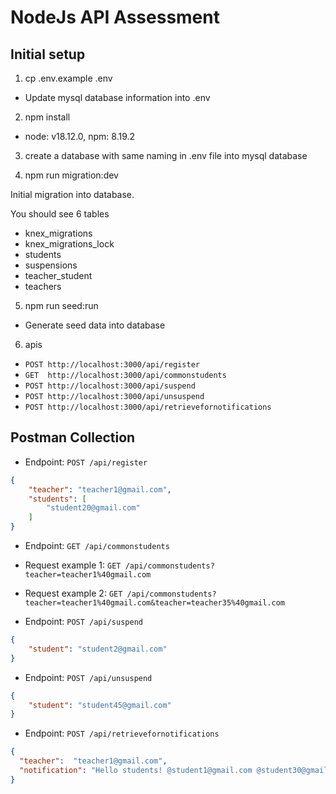 # NodeJs API Assessment

## Initial setup

1. cp .env.example .env

- Update mysql database information into .env

2. npm install 

- node: v18.12.0, npm: 8.19.2

3. create a database with same naming in .env file into mysql database

4. npm run migration:dev

Initial migration into database.

You should see 6 tables
- knex_migrations
- knex_migrations_lock
- students
- suspensions
- teacher_student
- teachers

5. npm run seed:run

- Generate seed data into database

6. apis
- `POST http://localhost:3000/api/register`
- `GET  http://localhost:3000/api/commonstudents`
- `POST http://localhost:3000/api/suspend`
- `POST http://localhost:3000/api/unsuspend`
- `POST http://localhost:3000/api/retrievefornotifications`


## Postman Collection

* Endpoint: `POST /api/register`

```json
{
    "teacher": "teacher1@gmail.com",
    "students": [
        "student20@gmail.com"
    ]
}
```

* Endpoint: `GET /api/commonstudents`
* Request example 1: `GET /api/commonstudents?teacher=teacher1%40gmail.com`
* Request example 2: `GET /api/commonstudents?teacher=teacher1%40gmail.com&teacher=teacher35%40gmail.com`


* Endpoint: `POST /api/suspend`

```json
{
    "student": "student2@gmail.com"
}
```

* Endpoint: `POST /api/unsuspend`

```json
{
    "student": "student45@gmail.com"
}
```

* Endpoint: `POST /api/retrievefornotifications`

```json
{
  "teacher":  "teacher1@gmail.com",
  "notification": "Hello students! @student1@gmail.com @student30@gmail.com"
}
```
